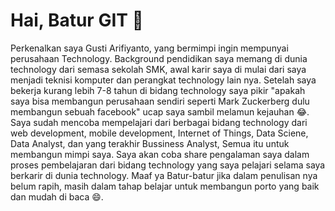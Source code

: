 # Hai, Batur GIT :wave:
Perkenalkan saya Gusti Arifiyanto, yang bermimpi ingin mempunyai perusahaan Technology.
Background pendidikan saya memang di dunia technology dari semasa sekolah SMK, awal karir saya di mulai dari saya menjadi teknisi komputer dan perangkat technology lain nya. Setelah saya bekerja kurang lebih 7-8 tahun di bidang technology saya pikir "apakah saya bisa membangun perusahaan sendiri seperti Mark Zuckerberg dulu membangun sebuah facebook" ucap saya sambil melamun kejauhan 😂. Saya sudah mencoba mempelajari dari berbagai bidang technology dari web development, mobile development, Internet of Things, Data Sciene, Data Analyst, dan yang terakhir Bussiness Analyst, Semua itu untuk membangun mimpi saya.
Saya akan coba share pengalaman saya dalam proses pembelajaran dari bidang technology yang saya pelajari selama saya berkarir di dunia technology.
Maaf ya Batur-batur jika dalam penulisan nya belum rapih, masih dalam tahap belajar untuk membangun porto yang baik dan mudah di baca 😄.
